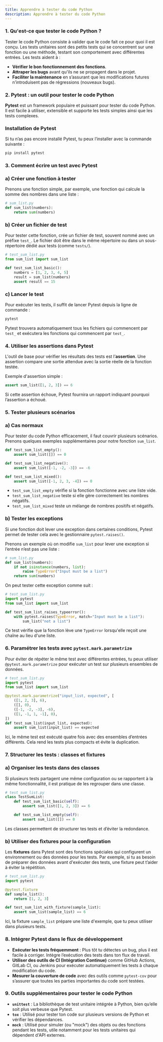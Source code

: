 ```yaml
---
title: Apprendre à tester du code Python
description: Apprendre à tester du code Python
---
```


### 1. Qu'est-ce que tester le code Python ?

Tester le code Python consiste à valider que le code fait ce pour quoi il est conçu. Les tests unitaires sont des petits tests qui se concentrent sur une fonction ou une méthode, testant son comportement avec différentes entrées. Les tests aident à :

- **Vérifier le bon fonctionnement des fonctions**.
- **Attraper les bugs** avant qu'ils ne se propagent dans le projet.
- **Faciliter la maintenance** en s’assurant que les modifications futures n’introduisent pas de régressions (nouveaux bugs).

### 2. Pytest : un outil pour tester le code Python

**Pytest** est un framework populaire et puissant pour tester du code Python. Il est facile à utiliser, extensible et supporte les tests simples ainsi que les tests complexes.

### Installation de Pytest

Si tu n’as pas encore installé Pytest, tu peux l’installer avec la commande suivante :

```bash
pip install pytest

```

### 3. Comment écrire un test avec Pytest

### a) Créer une fonction à tester

Prenons une fonction simple, par exemple, une fonction qui calcule la somme des nombres dans une liste :

```python
# sum_list.py
def sum_list(numbers):
    return sum(numbers)

```

### b) Créer un fichier de test

Pour tester cette fonction, crée un fichier de test, souvent nommé avec un préfixe `test_`. Le fichier doit être dans le même répertoire ou dans un sous-répertoire dédié aux tests (comme `tests/`).

```python
# test_sum_list.py
from sum_list import sum_list

def test_sum_list_basic():
    numbers = [1, 2, 3, 4, 5]
    result = sum_list(numbers)
    assert result == 15

```

### c) Lancer le test

Pour exécuter les tests, il suffit de lancer Pytest depuis la ligne de commande :

```bash
pytest

```

Pytest trouvera automatiquement tous les fichiers qui commencent par `test_` et exécutera les fonctions qui commencent par `test_`.

### 4. Utiliser les **assertions** dans Pytest

L'outil de base pour vérifier les résultats des tests est l’**assertion**. Une assertion compare une sortie attendue avec la sortie réelle de la fonction testée.

Exemple d'assertion simple :

```python
assert sum_list([1, 2, 3]) == 6

```

Si cette assertion échoue, Pytest fournira un rapport indiquant pourquoi l’assertion a échoué.

### 5. Tester plusieurs scénarios

### a) Cas normaux

Pour tester du code Python efficacement, il faut couvrir plusieurs scénarios. Prenons quelques exemples supplémentaires pour notre fonction `sum_list`.

```python
def test_sum_list_empty():
    assert sum_list([]) == 0

def test_sum_list_negative():
    assert sum_list([-1, -2, -3]) == -6

def test_sum_list_mixed():
    assert sum_list([-1, 2, 3, -4]) == 0
```

- `test_sum_list_empty` vérifie si la fonction fonctionne avec une liste vide.
- `test_sum_list_negative` teste si elle gère correctement les nombres négatifs.
- `test_sum_list_mixed` teste un mélange de nombres positifs et négatifs.

### b) Tester les exceptions

Si une fonction doit lever une exception dans certaines conditions, Pytest permet de tester cela avec le gestionnaire `pytest.raises()`.

Prenons un exemple où on modifie `sum_list` pour lever une exception si l’entrée n’est pas une liste :

```python
# sum_list.py
def sum_list(numbers):
    if not isinstance(numbers, list):
        raise TypeError("Input must be a list")
    return sum(numbers)
```

On peut tester cette exception comme suit :

```python
# test_sum_list.py
import pytest
from sum_list import sum_list

def test_sum_list_raises_typeerror():
    with pytest.raises(TypeError, match="Input must be a list"):
        sum_list("not a list")
```

Ce test vérifie que la fonction lève une `TypeError` lorsqu'elle reçoit une chaîne au lieu d'une liste.

### 6. Paramétrer les tests avec **`pytest.mark.parametrize`**

Pour éviter de répéter le même test avec différentes entrées, tu peux utiliser `@pytest.mark.parametrize` pour exécuter un test sur plusieurs ensembles de données.

```python
# test_sum_list.py
import pytest
from sum_list import sum_list

@pytest.mark.parametrize("input_list, expected", [
    ([1, 2, 3], 6),
    ([], 0),
    ([-1, -2, -3], -6),
    ([1, -1, 1, -1], 0),
])
def test_sum_list(input_list, expected):
    assert sum_list(input_list) == expected

```

Ici, le même test est exécuté quatre fois avec des ensembles d’entrées différents. Cela rend les tests plus compacts et évite la duplication.

### 7. Structurer les tests : classes et fixtures

### a) Organiser les tests dans des classes

Si plusieurs tests partagent une même configuration ou se rapportent à la même fonctionnalité, il est pratique de les regrouper dans une classe.

```python
# test_sum_list.py
class TestSumList:
    def test_sum_list_basic(self):
        assert sum_list([1, 2, 3]) == 6

    def test_sum_list_empty(self):
        assert sum_list([]) == 0

```

Les classes permettent de structurer tes tests et d’éviter la redondance.

### b) Utiliser des fixtures pour la configuration

Les **fixtures** dans Pytest sont des fonctions spéciales qui configurent un environnement ou des données pour les tests. Par exemple, si tu as besoin de préparer des données avant d'exécuter des tests, une fixture peut t’aider à éviter la répétition.

```python
# test_sum_list.py
import pytest

@pytest.fixture
def sample_list():
    return [1, 2, 3]

def test_sum_list_with_fixture(sample_list):
    assert sum_list(sample_list) == 6

```

Ici, la fixture `sample_list` prépare une liste d'exemple, que tu peux utiliser dans plusieurs tests.

### 8. Intégrer Pytest dans le flux de développement

- **Exécuter les tests fréquemment** : Plus tôt tu détectes un bug, plus il est facile à corriger. Intègre l’exécution des tests dans ton flux de travail.
- **Utiliser des outils de CI (Intégration Continue)** comme GitHub Actions, GitLab CI, ou Jenkins pour exécuter automatiquement les tests à chaque modification du code.
- **Mesurer la couverture de code** avec des outils comme `pytest-cov` pour s’assurer que toutes les parties importantes du code sont testées.

### 9. Outils supplémentaires pour tester le code Python

- **`unittest`** : La bibliothèque de test unitaire intégrée à Python, bien qu’elle soit plus verbeuse que Pytest.
- **`tox`** : Utilisé pour tester ton code sur plusieurs versions de Python et vérifier les dépendances.
- **`mock`** : Utilisé pour simuler (ou "mock") des objets ou des fonctions pendant les tests, utile notamment pour les tests unitaires qui dépendent d'API externes.
